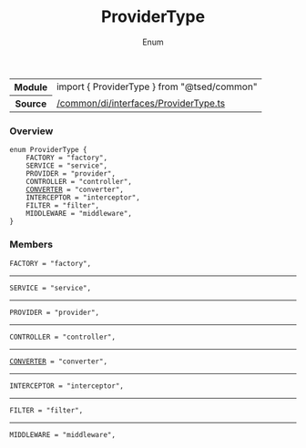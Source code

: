 
<header class="symbol-info-header"><h1 id="providertype">ProviderType</h1><label class="symbol-info-type-label enum">Enum</label></header>
<!-- summary -->
<section class="symbol-info"><table class="is-full-width"><tbody><tr><th>Module</th><td><div class="lang-typescript"><span class="token keyword">import</span> { ProviderType }&nbsp;<span class="token keyword">from</span>&nbsp;<span class="token string">"@tsed/common"</span></div></td></tr><tr><th>Source</th><td><a href="https://github.com/Romakita/ts-express-decorators/blob/v4.13.6/src//common/di/interfaces/ProviderType.ts#L0-L0">/common/di/interfaces/ProviderType.ts</a></td></tr></tbody></table></section>
<!-- overview -->


### Overview


<pre><code class="typescript-lang ">enum ProviderType <span class="token punctuation">{</span>
    FACTORY = "factory"<span class="token punctuation">,</span>
    SERVICE = "service"<span class="token punctuation">,</span>
    PROVIDER = "provider"<span class="token punctuation">,</span>
    CONTROLLER = "controller"<span class="token punctuation">,</span>
    <a href="#api/common/converters/converter"><span class="token">CONVERTER</span></a> = "converter"<span class="token punctuation">,</span>
    INTERCEPTOR = "interceptor"<span class="token punctuation">,</span>
    FILTER = "filter"<span class="token punctuation">,</span>
    MIDDLEWARE = "middleware"<span class="token punctuation">,</span>
<span class="token punctuation">}</span></code></pre>


<!-- Parameters -->

<!-- Description -->

<!-- Members -->







### Members



<div class="method-overview">
<pre><code class="typescript-lang ">FACTORY = "factory"<span class="token punctuation">,</span></code></pre>
</div>




<hr/>



<div class="method-overview">
<pre><code class="typescript-lang ">SERVICE = "service"<span class="token punctuation">,</span></code></pre>
</div>




<hr/>



<div class="method-overview">
<pre><code class="typescript-lang ">PROVIDER = "provider"<span class="token punctuation">,</span></code></pre>
</div>




<hr/>



<div class="method-overview">
<pre><code class="typescript-lang ">CONTROLLER = "controller"<span class="token punctuation">,</span></code></pre>
</div>




<hr/>



<div class="method-overview">
<pre><code class="typescript-lang "><a href="#api/common/converters/converter"><span class="token">CONVERTER</span></a> = "converter"<span class="token punctuation">,</span></code></pre>
</div>




<hr/>



<div class="method-overview">
<pre><code class="typescript-lang ">INTERCEPTOR = "interceptor"<span class="token punctuation">,</span></code></pre>
</div>




<hr/>



<div class="method-overview">
<pre><code class="typescript-lang ">FILTER = "filter"<span class="token punctuation">,</span></code></pre>
</div>




<hr/>



<div class="method-overview">
<pre><code class="typescript-lang ">MIDDLEWARE = "middleware"<span class="token punctuation">,</span></code></pre>
</div>








